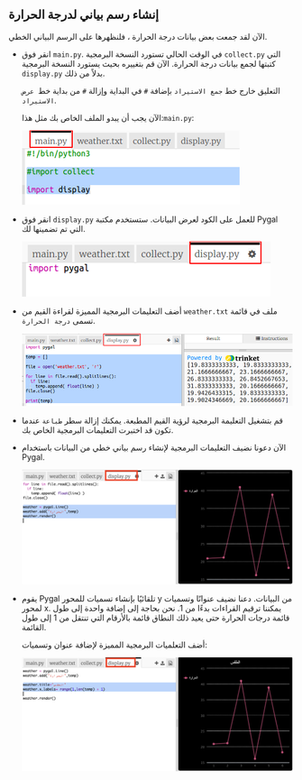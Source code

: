 ## إنشاء رسم بياني لدرجة الحرارة

الآن لقد جمعت بعض بيانات درجة الحرارة ، فلنظهرها على الرسم البياني الخطي.

+ انقر فوق ` main.py `. في الوقت الحالي تستورد النسخة البرمجية `collect.py` التي كتبتها لجمع بيانات درجة الحرارة. الآن قم بتغييره بحيث يستورد النسخة البرمجية `display.py` بدلاً من ذلك.
    
    التعليق خارج خط ` جمع الاستيراد ` بإضافة ` # ` في البداية وإزالة ` # ` من بداية خط` عرض الاستيراد`.
    
    الآن يجب أن يبدو الملف الخاص بك مثل هذا:`main.py`:
    
    ![لقطة الشاشة](images/weather-main.png)

+ انقر فوق ` display.py ` للعمل على الكود لعرض البيانات. ستستخدم مكتبة Pygal التي تم تضمينها لك.
    
    ![لقطة الشاشة](images/weather-display.png)

+ أضف التعليمات البرمجية المميزة لقراءة القيم من ` weather.txt ` ملف في قائمة تسمى ` درجة الحرارة `.
    
    ![لقطة الشاشة](images/weather-read.png)

+ قم بتشغيل التعليمة البرمجية لرؤية القيم المطبعة. يمكنك إزالة سطر `طباعة` عندما تكون قد اختبرت التعليمات البرمجية الخاص بك.

+ الآن دعونا نضيف التعليمات البرمجية لإنشاء رسم بياني خطي من البيانات باستخدام Pygal.
    
    ![لقطة الشاشة](images/weather-graph.png)

+ يقوم Pygal تلقائيًا بإنشاء تسميات للمحور y من البيانات. دعنا نضيف عنوانًا وتسميات لمحور x. يمكننا ترقيم القراءات بدءًا من 1. نحن بحاجة إلى إضافة واحدة إلى طول قائمة درجات الحرارة حتى يعيد ذلك النطاق قائمة بالأرقام التي تنتقل من 1 إلى طول القائمة.
    
    أضف التعلميات البرمجية المميزة لإضافة عنوان وتسميات:
    
    ![لقطة الشاشة](images/weather-labels.png)